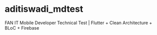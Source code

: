 # aditiswadi_mdtest
FAN IT Mobile Developer Technical Test | Flutter + Clean Architecture + BLoC + Firebase
